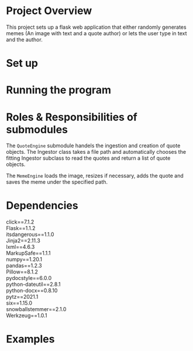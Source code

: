 # Project Overview
This project sets up a flask web application that either randomly
generates memes (An image with text and a quote author) or lets the user 
type in text and the author.
# Set up
# Running the program
# Roles & Responsibilities of submodules
The `QuoteEngine` submodule handels the ingestion and creation of quote objects.
The Ingestor class takes a file path and automatically chooses the fitting Ingestor
subclass to read the quotes and return a list of quote objects.

The `MemeEngine` loads the image, resizes if necessary, adds the quote and
saves the meme under the specified path.

# Dependencies
click==7.1.2  
Flask==1.1.2  
itsdangerous==1.1.0  
Jinja2==2.11.3  
lxml==4.6.3  
MarkupSafe==1.1.1  
numpy==1.20.1  
pandas==1.2.3  
Pillow==8.1.2  
pydocstyle==6.0.0  
python-dateutil==2.8.1  
python-docx==0.8.10  
pytz==2021.1  
six==1.15.0  
snowballstemmer==2.1.0  
Werkzeug==1.0.1  

# Examples